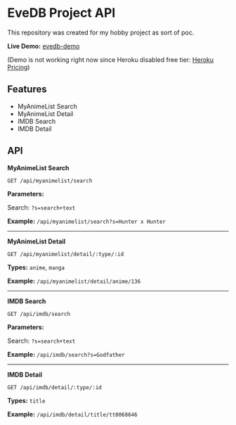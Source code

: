 
# EveDB Project API
This repository was created for my hobby project as sort of poc. 

**Live Demo:**  [evedb-demo](https://evedb-demo.herokuapp.com/) 

(Demo is not working right now since Heroku disabled free tier: [Heroku Pricing](https://www.heroku.com/pricing))

## Features
- MyAnimeList Search
- MyAnimeList Detail
 - IMDB Search
 - IMDB Detail


## API

**MyAnimeList Search**

    GET /api/myanimelist/search

**Parameters:**

Search: `?s=search+text`

**Example:** `/api/myanimelist/search?s=Hunter x Hunter`

---

**MyAnimeList Detail**

    GET /api/myanimelist/detail/:type/:id

**Types:** `anime`, `manga`

**Example:** `/api/myanimelist/detail/anime/136`

---

**IMDB Search**

    GET /api/imdb/search

**Parameters:**

Search: `?s=search+text`

**Example:** `/api/imdb/search?s=Godfather`

---

**IMDB Detail**

    GET /api/imdb/detail/:type/:id

**Types:** `title`

**Example:** `/api/imdb/detail/title/tt0068646`
